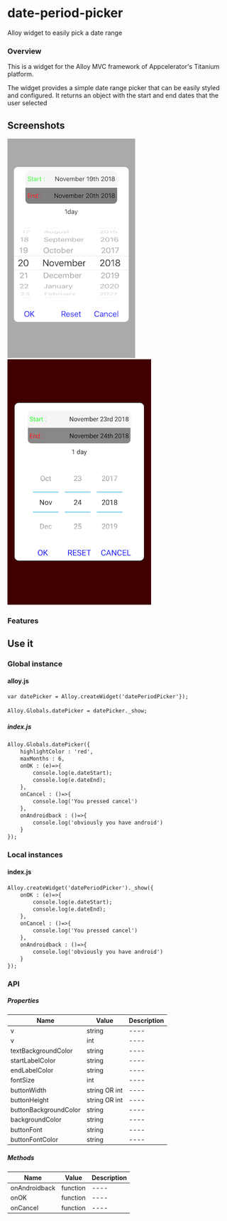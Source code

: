 # date-period-picker
Alloy widget to easily pick a date range

### Overview
This is a widget for the Alloy MVC framework of Appcelerator's Titanium platform.

The widget provides a simple date range picker that can be easily styled and configured. It returns an object with the start and end dates that the user selected

## Screenshots

![iOS](https://github.com/liakos356/date-period-picker/blob/master/screenshots/ios.PNG?raw=true) ![Android](https://github.com/liakos356/date-period-picker/blob/master/screenshots/android.png?raw=true)

### Features

## Use it

### Global instance

#### alloy.js

	var datePicker = Alloy.createWidget('datePeriodPicker'});
	
	Alloy.Globals.datePicker = datePicker._show; 
	
	
##### index.js

	Alloy.Globals.datePicker({
		highlightColor : 'red',
		maxMonths : 6,
		onOK : (e)=>{
			console.log(e.dateStart);
			console.log(e.dateEnd);
		},
		onCancel : ()=>{
			console.log('You pressed cancel')
		},
		onAndroidback : ()=>{
			console.log('obviously you have android')
		}
	});
	
### Local instances

#### index.js

	Alloy.createWidget('datePeriodPicker')._show({
		onOK : (e)=>{
			console.log(e.dateStart);
			console.log(e.dateEnd);
		},
		onCancel : ()=>{
			console.log('You pressed cancel')
		},
		onAndroidback : ()=>{
			console.log('obviously you have android')
		}
	});

### API

##### Properties

| Name                  | Value         | Description |
| ------                | ------        | ------      |
| v        | string        | ----        |
| v             | int           | ----        |
| textBackgroundColor   | string        | ----        |
| startLabelColor       | string        | ----        |
| endLabelColor         | string        | ----        |
| fontSize              | int           | ----        |
| buttonWidth           | string OR int | ----        |
| buttonHeight          | string OR int | ----        |
| buttonBackgroundColor | string        | ----        |
| backgroundColor       | string        | ----        |
| buttonFont            | string        | ----        |
| buttonFontColor       | string        | ----        |

##### Methods

| Name                  | Value         | Description |
| ------                | ------        | ----        |
| onAndroidback         | function      | ----        |
| onOK                  | function      | ----        |
| onCancel              | function      | ----        |